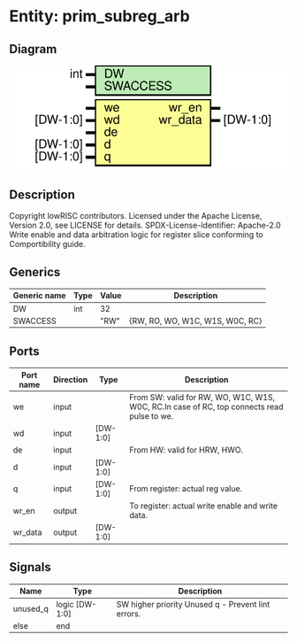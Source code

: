 # Entity: prim_subreg_arb
## Diagram
![Diagram](prim_subreg_arb.svg "Diagram")
## Description
Copyright lowRISC contributors.
 Licensed under the Apache License, Version 2.0, see LICENSE for details.
 SPDX-License-Identifier: Apache-2.0
 Write enable and data arbitration logic for register slice conforming to Comportibility guide.
 
## Generics
| Generic name | Type | Value | Description                     |
| ------------ | ---- | ----- | ------------------------------- |
| DW           | int  | 32    |                                 |
| SWACCESS     |      | "RW"  | {RW, RO, WO, W1C, W1S, W0C, RC} |
## Ports
| Port name | Direction | Type     | Description                                                                                 |
| --------- | --------- | -------- | ------------------------------------------------------------------------------------------- |
| we        | input     |          | From SW: valid for RW, WO, W1C, W1S, W0C, RC.In case of RC, top connects read pulse to we.  |
| wd        | input     | [DW-1:0] |                                                                                             |
| de        | input     |          | From HW: valid for HRW, HWO.                                                                |
| d         | input     | [DW-1:0] |                                                                                             |
| q         | input     | [DW-1:0] | From register: actual reg value.                                                            |
| wr_en     | output    |          | To register: actual write enable and write data.                                            |
| wr_data   | output    | [DW-1:0] |                                                                                             |
## Signals
| Name     | Type           | Description                                         |
| -------- | -------------- | --------------------------------------------------- |
| unused_q | logic [DW-1:0] | SW higher priority Unused q - Prevent lint errors.  |
| else     | end            |                                                     |
